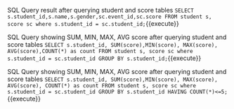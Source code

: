 SQL Query result after querying student and score tables `SELECT s.student_id,s.name,s.gender,sc.event_id,sc.score FROM student s, score sc where s.student_id = sc.student_id;`{{execute}}

SQL Query showing SUM, MIN, MAX, AVG score after querying student and score tables `SELECT s.student_id, SUM(score),MIN(score), MAX(score), AVG(score),COUNT(*) as count FROM student s, score sc where s.student_id = sc.student_id GROUP BY s.student_id;`{{execute}}

SQL Query showing SUM, MIN, MAX, AVG score after querying student and score tables `SELECT s.student_id, SUM(score),MIN(score), MAX(score), AVG(score), COUNT(*) as count FROM student s, score sc where s.student_id = sc.student_id GROUP BY s.student_id HAVING COUNT(*)<=5;`{{execute}}
